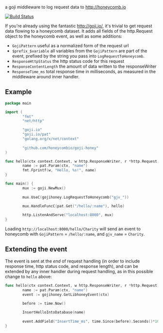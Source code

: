 
a goji middleware to log request data to http://honeycomb.io

[![Build Status](https://travis-ci.org/honeycombio/goji-honey.svg?branch=master)](https://travis-ci.org/honeycombio/goji-honey)

If you're already using the fantastic http://goji.io/, it's trivial to
get request data flowing to a honeycomb dataset.  It adds all fields
of the http.Request object to the honeycomb event, as well as some
additions:

 - `GojiPattern`           useful as a normalized form of the request url
 - `$prefix_$variable`     all variables from the `GojiPattern` are part of the event, prefixed by the string you pass into `LogRequestToHoneycomb`.
 - `ResponseHttpStatus`    the http status code for this request
 - `ResponseContentLength` the amount of data written to the responseWriter
 - `ResponseTime_ms`       total response time in milliseconds, as measured in the middleware around inner handler.

## Example

```go
package main

import (
        "fmt"
        "net/http"

        "goji.io"
        "goji.io/pat"
        "golang.org/x/net/context"
		
		"github.com/honeycombio/goji-honey"
)

func hello(ctx context.Context, w http.ResponseWriter, r *http.Request) {
        name := pat.Param(ctx, "name")
        fmt.Fprintf(w, "Hello, %s!", name)
}

func main() {
        mux := goji.NewMux()
		
		mux.UseC(gojihoney.LogRequestToHoneycomb("gjv_"))
		
        mux.HandleFuncC(pat.Get("/hello/:name"), hello)

        http.ListenAndServe("localhost:8000", mux)
}
```

Loading `http://localhost:8000/hello/Charity` will send an event to
honeycomb with `GojiPattern` = `/hello/:name`, and `gjv_name` =
`Charity`.

## Extending the event

The event is sent at the _end_ of request handling (in order to
include response time, http status code, and response length), and can
be extended by any inner handler during request handling, as in this
possible change to `hello` above:

```go
func hello(ctx context.Context, w http.ResponseWriter, r *http.Request) {
        name := pat.Param(ctx, "name")
		event := gojihoney.GetLibhoneyEvent(ctx)
		
		before := time.Now()

		InsertHelloIntoDatabase(name)
		
		event.AddField("InsertTime_ms", time.Since(before).Seconds()*1000)
}
```
